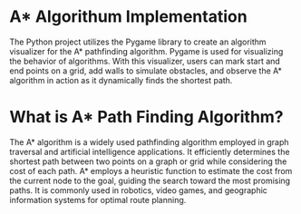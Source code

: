 # A* Algorithum Implementation

The Python project utilizes the Pygame library to create an algorithm visualizer for the A* pathfinding algorithm. Pygame is used for visualizing the behavior of algorithms. With this visualizer, users can mark start and end points on a grid, add walls to simulate obstacles, and observe the A* algorithm in action as it dynamically finds the shortest path.

# What is A* Path Finding Algorithm?

The A* algorithm is a widely used pathfinding algorithm employed in graph traversal and artificial intelligence applications. It efficiently determines the shortest path between two points on a graph or grid while considering the cost of each path. A* employs a heuristic function to estimate the cost from the current node to the goal, guiding the search toward the most promising paths. It is commonly used in robotics, video games, and geographic information systems for optimal route planning.
